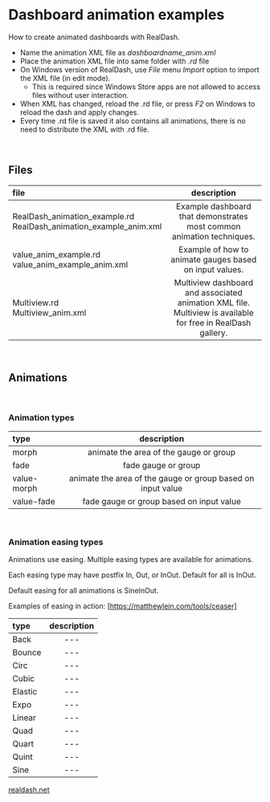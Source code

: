# **Dashboard animation examples**

How to create animated dashboards with RealDash.

- Name the animation XML file as *dashboardname_anim.xml*
- Place the animation XML file into same folder with *.rd* file
- On Windows version of RealDash, use *File* menu *Import* option to import the XML file (in edit mode).
	* This is required since Windows Store apps are not allowed to access files without user interaction.
- When XML has changed, reload the .rd file, or press *F2* on Windows to reload the dash and apply changes.
- Every time .rd file is saved it also contains all animations, there is no need to distribute the XML with .rd file.


&nbsp;
## **Files**
| file | description |
|:--------|:----------:|
| RealDash_animation_example.rd</br>RealDash_animation_example_anim.xml | Example dashboard that demonstrates most common animation techniques. |
| value_anim_example.rd</br>value_anim_example_anim.xml | Example of how to animate gauges based on input values. |
| Multiview.rd</br>Multiview_anim.xml | Multiview dashboard and associated animation XML file. Multiview is available for free in RealDash gallery. |


&nbsp;
## **Animations**

&nbsp;
### **Animation types**
| type | description |
|:--------|:----------:|
| morph | animate the area of the gauge or group |
| fade | fade gauge or group |
| value-morph | animate the area of the gauge or group based on input value |
| value-fade | fade gauge or group based on input value |


&nbsp;
### **Animation easing types**
Animations use easing. Multiple easing types are available for animations.

Each easing type may have postfix In, Out, or InOut. Default for all is InOut.

Default easing for all animations is SineInOut.

Examples of easing in action: [https://matthewlein.com/tools/ceaser]

| type | description |
|:--------|:----------:|
| Back | --- |
| Bounce | --- |
| Circ | --- |
| Cubic | --- |
| Elastic | --- |
| Expo | --- |
| Linear | --- |
| Quad | --- |
| Quart | --- |
| Quint | --- |
| Sine | --- |


[realdash.net](https://www.realdash.net)

